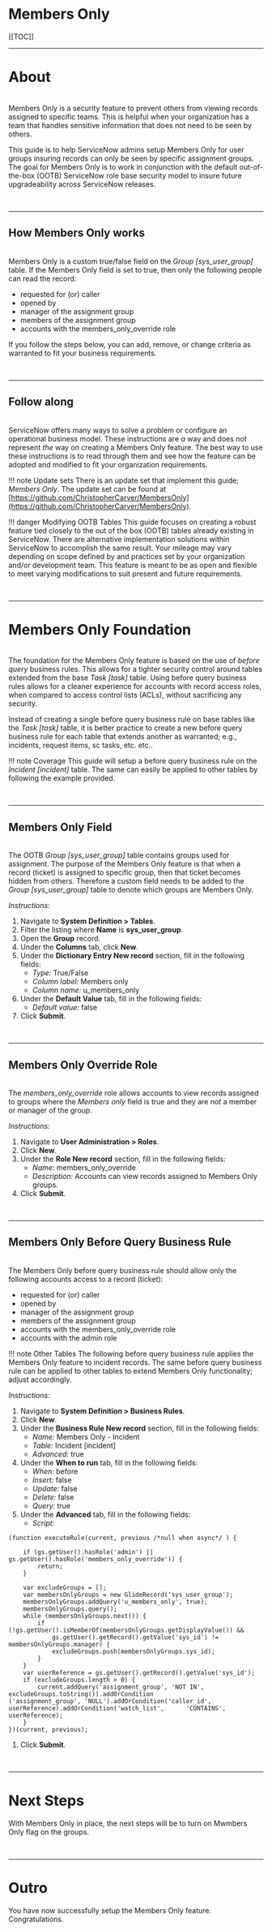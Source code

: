 # Members Only

[[TOC]]

---
# About
\
Members Only is a security feature to prevent others from viewing records assigned to specific teams. This is helpful when your organization has a team that handles sensitive information that does not need to be seen by others.

This guide is to help ServiceNow admins setup Members Only for user groups insuring records can only be seen by specific assignment groups. The goal for Members Only is to work in conjunction with the default out-of-the-box (OOTB) ServiceNow role base security model to insure future upgradeability across ServiceNow releases. 

&nbsp;

---
## How Members Only works
\
Members Only is a custom true/false field on the *Group [sys_user_group]* table. If the Members Only field is set to true, then only the following people can read the record:
- requested for (or) caller
- opened by
- manager of the assignment group
- members of the assignment group
- accounts with the members_only_override role

If you follow the steps below, you can add, remove, or change criteria as warranted to fit your business requirements.

&nbsp;

---
## Follow along
\
ServiceNow offers many ways to solve a problem or configure an operational business model. These instructions are _*a*_ way and does not represent _*the*_ way on creating a Members Only feature. The best way to use these instructions is to read through them and see how the feature can be adopted and modified to fit your organization requirements. 

!!! note Update sets 
    There is an update set that implement this guide; _Members Only_. The update set can be found at [https://github.com/ChristopherCarver/MembersOnly](https://github.com/ChristopherCarver/MembersOnly).   

!!! danger Modifying OOTB Tables
    This guide focuses on creating a robust feature tied closely to the out of the box (OOTB) tables already existing in ServiceNow. There are alternative implementation solutions within ServiceNow to accomplish the same result. Your mileage may vary depending on scope defined by and practices set by your organization and/or development team. This feature is meant to be as open and flexible to meet varying modifications to suit present and future requirements.

&nbsp;

---
# Members Only Foundation
\
The foundation for the Members Only feature is based on the use of _before query_ business rules. This allows for a tighter security control around tables extended from the base *Task [task]* table. Using before query business rules allows for a cleaner experience for accounts with record access roles, when compared to access control lists (ACLs), without sacrificing any security. 

Instead of creating a single before query business rule on base tables like the *Task [task]* table, it is better practice to create a new before query business rule for each table that extends another as warranted; e.g., incidents, request items, sc tasks, etc. etc.. 

!!! note Coverage 
    This guide will setup a before query business rule on the *Incident [incident]* table. The same can easily be applied to other tables by following the example provided.

&nbsp;

---
## Members Only Field
\
The OOTB *Group [sys_user_group]* table contains groups used for assignment. The purpose of the Members Only feature is that when a record (ticket) is assigned to specific group, then that ticket becomes hidden from others. Therefore  a custom field needs to be added to the *Group [sys_user_group]* table to denote which groups are Members Only.

_Instructions:_

1. Navigate to **System Definition > Tables**.
1. Filter the listing where **Name** is **sys_user_group**.
1. Open the **Group** record.
1. Under the **Columns** tab, click **New**.
1. Under the **Dictionary Entry New record** section, fill in the following fields:
    - _Type:_ True/False 
    - _Column label:_ Members only
    - _Column name:_ u_members_only
1. Under the **Default Value** tab, fill in the following fields:
    - _Default value:_ false
1. Click **Submit**.

&nbsp;

---
## Members Only Override Role
\
The *members_only_override* role allows accounts to view records assigned to groups where the *Members only* field is true and they are _not_ a member or manager of the group. 

_Instructions:_

1. Navigate to **User Administration > Roles**.
1. Click **New**.
1. Under the **Role New record** section, fill in the following fields:
    - _Name:_ members_only_override 
    - _Description:_ Accounts can view records assigned to Members Only groups.
1. Click **Submit**.

&nbsp;

---
## Members Only Before Query Business Rule
\
The Members Only before query business rule should allow only the following accounts access to a record (ticket):
- requested for (or) caller
- opened by
- manager of the assignment group
- members of the assignment group
- accounts with the members_only_override role
- accounts with the admin role

!!! note Other Tables 
    The following before query business rule applies the Members Only feature to incident records. The same before query business rule can be applied to other tables to extend Members Only functionality; adjust accordingly.

_Instructions:_

1. Navigate to **System Definition > Business Rules**.
1. Click **New**.
1. Under the **Business Rule New record** section, fill in the following fields:
    - _Name:_ Members Only - Incident
    - _Table:_ Incident [incident]
    - _Advanced:_ true
1. Under the **When to run** tab, fill in the following fields:
    - _When:_ before
    - _Insert:_ false
    - _Update:_ false
    - _Delete:_ false
    - _Query:_ true
1. Under the **Advanced** tab, fill in the following fields:
    - _Script:_ 

```
(function executeRule(current, previous /*null when async*/ ) {
   
    if (gs.getUser().hasRole('admin') || gs.getUser().hasRole('members_only_override')) {
        return;
    }

    var excludeGroups = [];
    var membersOnlyGroups = new GlideRecord('sys_user_group');
    membersOnlyGroups.addQuery('u_members_only', true);
    membersOnlyGroups.query();
    while (membersOnlyGroups.next()) {
        if (!gs.getUser().isMemberOf(membersOnlyGroups.getDisplayValue()) &&
            gs.getUser().getRecord().getValue('sys_id') != membersOnlyGroups.manager) {
            excludeGroups.push(membersOnlyGroups.sys_id);
        }
    }
    var userReference = gs.getUser().getRecord().getValue('sys_id');
    if (excludeGroups.length > 0) {
        current.addQuery('assignment_group', 'NOT IN', excludeGroups.toString()).addOrCondition             ('assignment_group', 'NULL').addOrCondition('caller_id', userReference).addOrCondition('watch_list',      'CONTAINS', userReference);
    }
})(current, previous);
```
1. Click **Submit**.

&nbsp;

---
# Next Steps

With Members Only in place, the next steps will be to turn on Mwmbers Only flag on the groups. 

&nbsp;

---
# Outro

You have now successfully setup the Members Only feature. Congratulations.
